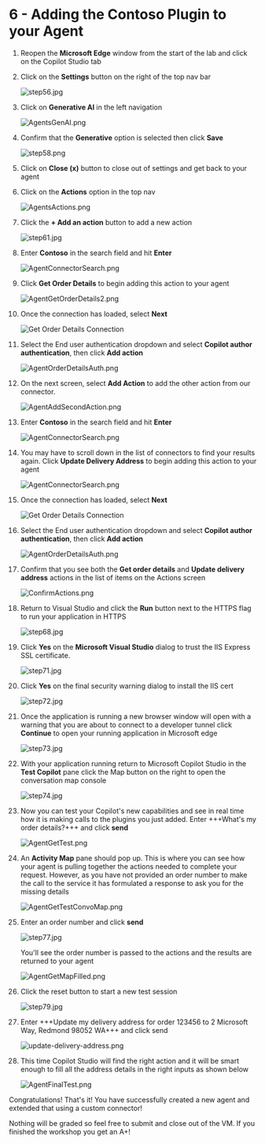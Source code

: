 # 6 - Adding the Contoso Plugin to your Agent

1. Reopen the **Microsoft Edge** window from the start of the lab and click on the Copilot Studio tab

1. Click on the **Settings** button on the right of the top nav bar

    ![step56.jpg](./images/instructions273634/step56.jpg)

1. Click on **Generative AI** in the left navigation

    ![AgentsGenAI.png](./images/generative-ai.png)

1. Confirm that the **Generative** option is selected then click **Save**

    ![step58.png](./images/instructions273634/step58.png)

1. Click on **Close (x)** button to close out of settings and get back to your agent

1. Click on the **Actions** option in the top nav

    ![AgentsActions.png](./images/instructions273634/step60.jpg)

1. Click the **+ Add an action** button to add a new action

    ![step61.jpg](./images/instructions273634/step61.jpg)

1. Enter **Contoso** in the search field and hit **Enter**

    ![AgentConnectorSearch.png](./images/search-actions.png)

1. Click **Get Order Details** to begin adding this action to your agent

    ![AgentGetOrderDetails2.png](./images/select-get-order-details.png)

1. Once the connection has loaded, select **Next**

    ![Get Order Details Connection](./images/get-order-details-connection.png)

1. Select the End user authentication dropdown and select **Copilot author authentication**, then click **Add action**

    ![AgentOrderDetailsAuth.png](./images/get-order-details-auth.png)

1. On the next screen, select **Add Action** to add the other action from our connector.

    ![AgentAddSecondAction.png](./images/add-action.png)

1. Enter **Contoso** in the search field and hit **Enter**

    ![AgentConnectorSearch.png](./images/search-actions.png)

1. You may have to scroll down in the list of connectors to find your results again. Click **Update Delivery Address** to begin adding this action to your agent

    ![AgentConnectorSearch.png](./images/select-update-delivery-address.png)

1. Once the connection has loaded, select **Next**

    ![Get Order Details Connection](./images/update-delivery-address-connection.png)

1. Select the End user authentication dropdown and select **Copilot author authentication**, then click **Add action**

    ![AgentOrderDetailsAuth.png](./images/update-delivery-address-auth.png)

1. Confirm that you see both the **Get order details** and **Update delivery address** actions in the list of items on the Actions screen

    ![ConfirmActions.png](./images/confirm-actions.png)

1. Return to Visual Studio and click the **Run** button next to the HTTPS flag to run your application in HTTPS

    ![step68.jpg](./images/instructions273634/step68.jpg)

1. Click **Yes** on the **Microsoft Visual Studio** dialog to trust the IIS Express SSL certificate.

    ![step71.jpg](./images/instructions273634/step71.jpg)

1. Click **Yes** on the final security warning dialog to install the IIS cert

    ![step72.jpg](./images/instructions273634/step72.jpg)

1. Once the application is running a new browser window will open with a warning that you are about to connect to a developer tunnel click **Continue** to open your running application in Microsoft edge

    ![step73.jpg](./images/instructions273634/step73.jpg)

1. With your application running return to Microsoft Copilot Studio in the **Test Copilot** pane click the Map button on the right to open the conversation map console

    ![step74.jpg](./images/instructions273634/step74.jpg)

1. Now you can test your Copilot's new capabilities and see in real time how it is making calls to the plugins you just added. Enter +++What's my order details?+++ and click **send**

    ![AgentGetTest.png](./images/instructions273634/step75.jpg)

1. An **Activity Map** pane should pop up. This is where you can see how your agent is pulling together the actions needed to complete your request. However, as you have not provided an order number to make the call to the service it has formulated a response to ask you for the missing details

    ![AgentGetTestConvoMap.png](./images/activity-map-get-order-details.png)

1. Enter an order number and click **send**

    ![step77.jpg](./images/instructions273634/step77.jpg)

    You'll see the order number is passed to the actions and the results are returned to your agent

    ![AgentGetMapFilled.png](./images/activity-map-get-order-details-filled.png)

1. Click the reset button to start a new test session

    ![step79.jpg](./images/refresh-session.png)

1. Enter +++Update my delivery address for order 123456 to 2 Microsoft Way, Redmond 98052 WA+++ and click send

    ![update-delivery-address.png](./images/instructions273634/update-delivery-address.png)

1. This time Copilot Studio will find the right action and it will be smart enough to fill all the address details in the right inputs as shown below

    ![AgentFinalTest.png](./images/update-delivery-address-test.png)

Congratulations! That's it! You have successfully created a new agent and extended that using a custom connector! 

Nothing will be graded so feel free to submit and close out of the VM. If you finished the workshop you get an A+!
